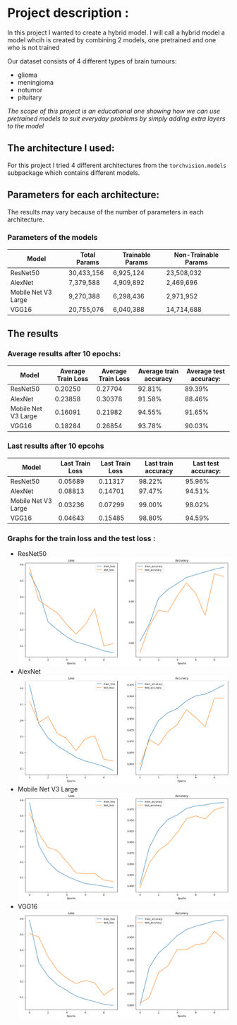 # Project description :
In this project I wanted to create a hybrid model. I will call a hybrid model a model whcih is created by combining 2 models, one pretrained and one who is not trained

Our dataset consists of 4 different types of brain tumours:

- glioma
- meningioma
- notumor
- pituitary

*The scope of this project is an educational one showing how we can use pretrained models to suit everyday problems by simply adding extra layers to the model*
## The architecture I used:
For this project I tried 4 different architectures from the `torchvision.models`  subpackage  which contains different models.
## Parameters for each architecture:
The results may vary because of the number of parameters in each architecture.

### Parameters of the models
| Model | Total Params | Trainable Params | Non-Trainable Params |
|---|---|---|---|
| ResNet50 | 30,433,156 | 6,925,124 | 23,508,032 |
| AlexNet | 7,379,588 | 4,909,892 | 2,469,696 |
| Mobile Net V3 Large | 9,270,388 | 6,298,436 | 2,971,952 |
| VGG16 | 20,755,076 | 6,040,388 | 14,714,688 |
## The results
### Average results after 10 epochs:
| Model | Average Train Loss | Average Train Loss | Average train accuracy | Average test accuracy: |
|---|---|---|---|---|
| ResNet50 | 0.20250 | 0.27704 | 92.81% | 89.39% |
| AlexNet | 0.23858 | 0.30378 | 91.58% | 88.46% |
| Mobile Net V3 Large | 0.16091 | 0.21982 | 94.55% | 91.65% |
| VGG16 | 0.18284 | 0.26854 | 93.78% | 90.03% |
### Last results after 10 epcohs
| Model | Last Train Loss | Last Train Loss | Last train accuracy | Last test accuracy: |
|---|---|---|---|---|
| ResNet50 | 0.05689 | 0.11317 | 98.22% | 95.96% |
| AlexNet | 0.08813 | 0.14701 | 97.47% | 94.51% |
| Mobile Net V3 Large | 0.03236 | 0.07299 | 99.00% | 98.02% |
| VGG16 | 0.04643 | 0.15485 | 98.80% | 94.59% |
### Graphs for the train loss and the test loss :
- ResNet50
  ![ResNet50_graph](./Images/ResNet50.png)
- AlexNet
  ![AlexNet_graph](./Images/AlexNet.png)
- Mobile Net V3 Large
  ![MobileNetV3Large_graph](./Images/MobileNetv3Large.png)
- VGG16
  ![VGG16_graph](./Images/VGG16.png)
